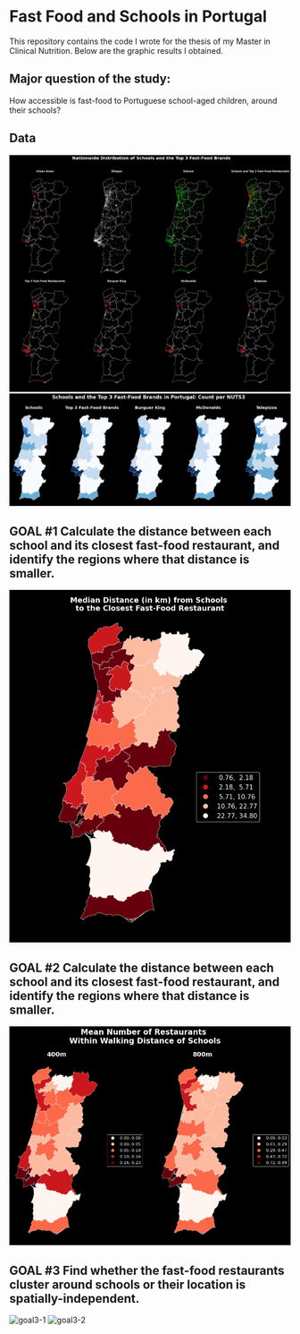 # Fast Food and Schools in Portugal

This repository contains the code I wrote for the thesis of my Master in Clinical Nutrition.
Below are the graphic results I obtained.

## Major question of the study:
How accessible is fast-food to Portuguese school-aged children, around their schools?

## Data

![1](imgs/1.png)
![2](imgs/2.png)



## GOAL #1 Calculate the distance between each school and its closest fast-food restaurant, and identify the regions where that distance is smaller.

![goal1](imgs/goal1.png)



## GOAL #2 Calculate the distance between each school and its closest fast-food restaurant, and identify the regions where that distance is smaller.

![goal2](imgs/goal2.png)



## GOAL #3 Find whether the fast-food restaurants cluster around schools  or their location is spatially-independent.

![goal3-1](imgs/goal3-1.png)
![goal3-2](imgs/goal3-2.png)
